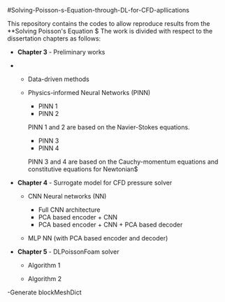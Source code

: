#Solving-Poisson-s-Equation-through-DL-for-CFD-apllications

This repository contains the codes to allow reproduce results from the **Solving Poisson's Equation $
The work is divided with respect to the dissertation chapters as follows:

- **Chapter 3** - Preliminary works
- 
  - Data-driven methods

  - Physics-informed Neural Networks (PINN)

    - PINN 1
    - PINN 2

    PINN 1 and 2 are based on the Navier-Stokes equations.

    - PINN 3
    - PINN 4

    PINN 3 and 4 are based on the Cauchy-momentum equations and constitutive equations for Newtonian$

- **Chapter 4** - Surrogate model for CFD pressure solver

  - CNN Neural networks (NN)
    - Full CNN architecture
    - PCA based encoder + CNN
    - PCA based encoder + CNN + PCA based decoder

  - MLP NN (with PCA based encoder and decoder)

- **Chapter 5** - DLPoissonFoam solver

  - Algorithm 1


  - Algorithm 2

-Generate blockMeshDict

